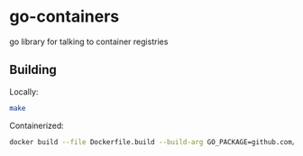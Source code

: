 # go-containers

go library for talking to container registries

## Building

Locally:

```bash
make
```

Containerized:

```bash
docker build --file Dockerfile.build --build-arg GO_PACKAGE=github.com/nicholasdille/go-containers --build-arg GO_OUTPUT=go-containers --tag go-containers .
```
